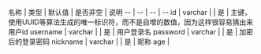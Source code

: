 名称 | 类型 | 默认值 | 是否非空 | 说明
-- | -- | -- | --
id | varchar | | 是 |  主键，使用UUID等算法生成的唯一标识符，而不是自增的数值，因为这样很容易猜出来用户id
username | varchar | | 是 | 用户登录名
password | varchar | | 是 | 加密后的登录密码
nickname | varchar | | 是 | 昵称
age | 
